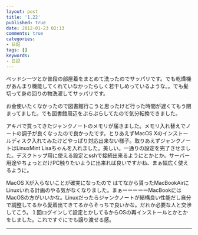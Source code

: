 ```yaml
---
layout: post
title: '1.22'
published: true
date: 2012-01-23 02:13
comments: true
categories:
- 日記
tags: []
keywords:
- 日記
---
```

ベッドシーツとか普段の部屋着をまとめて洗ったのでサッパリです。でも乾燥機があんまり機能してくれていなかったらしく若干しめっているような。。でも髪切って身の回りの物洗濯してサッパリです。

お金使いたくなかったので図書館行こうと思ったけど行った時間が遅くてもう閉まってました。でも図書館周辺をぶらぶらしてたので気分転換できました。

アキバで買ってきたジャンクノートのメモリが届きました。メモリ入れ替えでノートの調子が良くなったので良かったです。とりあえずMacOS Xのインストールディスク入れてみたけどやっぱり対応出来ない様子。取りあえずジャンクノートはLinuxMint Lisaちゃんを入れました。美しい。一通りの設定を完了させました。デスクトップ用に使える設定とsshで接続出来るようにとかとか。サーバー用途やちょっとだけPC触りたいように出来れば良いですかね、まぁ幅広く使えるように。

MacOS Xが入らないことが確実になったので はてなから貰ったMacBookAirにLinuxいれる計画のやる気がなくなりました。まぁーーーーーMacBookにはMacOSの方がいいかな。Linuxだったらジャンクノートが結構良い性能だし自分で調整してるから愛着出てきてるからそっちで良いかな。だれか必要な人と交渉してこう。１回ログインして設定とかしてるからOSの再インストールとかとかをしました。これですぐにでも譲り渡せる感。

---

